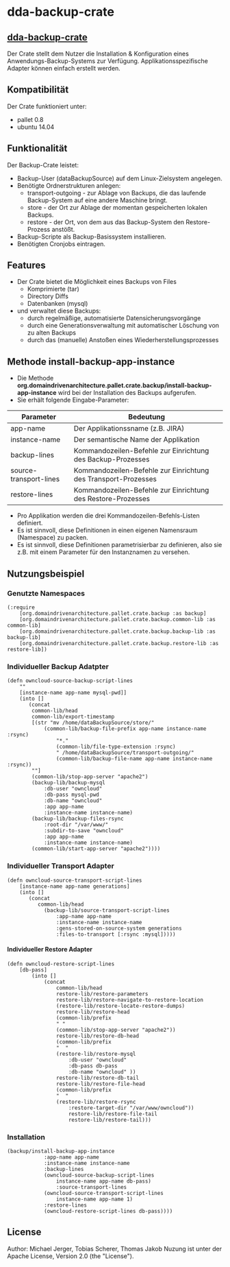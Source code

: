# dda-backup-crate


## [dda-backup-crate](https://github.com/DomainDrivenArchitecture/dda-backup-crate)
Der Crate stellt dem Nutzer die Installation & Konfiguration eines Anwendungs-Backup-Systems zur Verfügung. Applikationsspezifische Adapter können einfach erstellt werden.

## Kompatibilität
Der Crate funktioniert unter:
 * pallet 0.8
 * ubuntu 14.04

## Funktionalität
Der Backup-Crate leistet:
* Backup-User (dataBackupSource) auf dem Linux-Zielsystem angelegen. 
* Benötigte Ordnerstrukturen anlegen:
  * transport-outgoing - zur Ablage von Backups, die das laufende Backup-System auf eine andere Maschine bringt.
  * store - der Ort zur Ablage der momentan gespeicherten lokalen Backups.
  * restore - der Ort, von dem aus das Backup-System den Restore-Prozess anstößt.
* Backup-Scripte als Backup-Basissystem installieren.
* Benötigten Cronjobs eintragen.

 
## Features
* Der Crate bietet die Möglichkeit eines Backups von Files
   * Komprimierte (tar)
   * Directory Diffs
   * Datenbanken (mysql)
* und verwaltet diese Backups:
   * durch regelmäßige, automatisierte Datensicherungsvorgänge
   * durch eine Generationsverwaltung mit automatischer Löschung von zu alten Backups 
   * durch das (manuelle) Anstoßen eines Wiederherstellungsprozesses

## Methode install-backup-app-instance

* Die Methode **org.domaindrivenarchitecture.pallet.crate.backup/install-backup-app-instance** wird bei der Installation des Backups aufgerufen.
* Sie erhält folgende Eingabe-Parameter:

| Parameter       	| Bedeutung     |
| --------------- 	|-------------|
| app-name        	| Der Applikationssname (z.B. JIRA) |
| instance-name  	| Der semantische Name der Applikation |
| backup-lines   	| Kommandozeilen-Befehle zur Einrichtung des Backup-Prozesses  |
| source-transport-lines | Kommandozeilen-Befehle zur Einrichtung des Transport-Prozesses |
| restore-lines 	| Kommandozeilen-Befehle zur Einrichtung des Restore-Prozesses |
 
* Pro Applikation werden die drei Kommandozeilen-Befehls-Listen definiert.
* Es ist sinnvoll, diese Definitionen in einen eigenen Namensraum (Namespace) zu packen.
* Es ist sinnvoll, diese Definitionen parametrisierbar zu definieren, also sie z.B. mit einem Parameter für den Instanznamen zu versehen.
 
## Nutzungsbeispiel
### Genutzte Namespaces

```
(:require
	[org.domaindrivenarchitecture.pallet.crate.backup :as backup]
	[org.domaindrivenarchitecture.pallet.crate.backup.common-lib :as common-lib]
	[org.domaindrivenarchitecture.pallet.crate.backup.backup-lib :as backup-lib]
	[org.domaindrivenarchitecture.pallet.crate.backup.restore-lib :as restore-lib])
```

### Individueller Backup Adatpter 

```  
(defn owncloud-source-backup-script-lines
    ""
    [instance-name app-name mysql-pwd]]
    (into [] 
       (concat 
        common-lib/head
        common-lib/export-timestamp
        [(str "mv /home/dataBackupSource/store/"
       	    (common-lib/backup-file-prefix app-name instance-name :rsync)
             	"*."
              	(common-lib/file-type-extension :rsync)
               	" /home/dataBackupSource/transport-outgoing/"
               	(common-lib/backup-file-name app-name instance-name :rsync))
       	""]
        (common-lib/stop-app-server "apache2")         
       	(backup-lib/backup-mysql 
       	    :db-user "owncloud" 
            :db-pass mysql-pwd 
            :db-name "owncloud" 
            :app app-name
            :instance-name instance-name)
        (backup-lib/backup-files-rsync
            :root-dir "/var/www/" 
            :subdir-to-save "owncloud"
            :app app-name 
            :instance-name instance-name) 
        (common-lib/start-app-server "apache2"))))
```

### Individueller Transport Adapter

```
(defn owncloud-source-transport-script-lines
	[instance-name app-name generations]
  	(into [] 
       (concat 
          common-lib/head
          	(backup-lib/source-transport-script-lines 
            	:app-name app-name
            	:instance-name instance-name 
            	:gens-stored-on-source-system generations 
            	:files-to-transport [:rsync :mysql]))))
```

#### Individueller Restore Adapter

```
(defn owncloud-restore-script-lines
	[db-pass]
   		(into [] 
       		(concat 
          		common-lib/head
           		restore-lib/restore-parameters
           		restore-lib/restore-navigate-to-restore-location
           		(restore-lib/restore-locate-restore-dumps)
           		restore-lib/restore-head
           		(common-lib/prefix
           		" "
           		(common-lib/stop-app-server "apache2"))            
           		restore-lib/restore-db-head
           		(common-lib/prefix
       			"  "
       			(restore-lib/restore-mysql 
           			:db-user "owncloud" 
           			:db-pass db-pass 
           			:db-name "owncloud" ))
           		restore-lib/restore-db-tail
           		restore-lib/restore-file-head
           		(common-lib/prefix
       			"  " 
       			(restore-lib/restore-rsync
           			:restore-target-dir "/var/www/owncloud"))
            		restore-lib/restore-file-tail
            		restore-lib/restore-tail)))
```
  
### Installation

```  
(backup/install-backup-app-instance
           	:app-name app-name 
           	:instance-name instance-name
           	:backup-lines 
           	(owncloud-source-backup-script-lines
                instance-name app-name db-pass)
                :source-transport-lines 
           	(owncloud-source-transport-script-lines 
                instance-name app-name 1)
           	:restore-lines
           	(owncloud-restore-script-lines db-pass))))
```

## License

Author: Michael Jerger, Tobias Scherer, Thomas Jakob
Nuzung ist unter der Apache License, Version 2.0 (the "License").